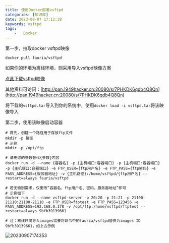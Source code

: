 ```yaml
---
title: 使用Docker部署vsftpd
categories: [知识库]
date: 2023-09-07 17:12:38
keywords: vsftpd
tags:
    -   Docker
---
```


第一步，拉取docker vsftpd映像

`docker pull fauria/vsftpd`

如果你的环境为离线环境，则采用导入vsftpd映像方案

[点此下载vsftpd映像](http://pan.1949hacker.cn:20080/s/7PHKDK6qdb4Q8Qn/download?path=%2Fdocker%20images&files=vsftpd.tar&downloadStartSecret=hzc48g1udq6)

其他资料可访问：[http://pan.1949hacker.cn:20080/s/7PHKDK6qdb4Q8Qn](http://pan.1949hacker.cn:20080/s/7PHKDK6qdb4Q8Qn)

将下载的`vsftpd.tar`导入到你的系统中，使用`docker load -i vsftpd.tar`将该映像导入

第二步，使用该映像启动容器

```shell
# 首先，创建一个路径用于存放ftp文件
mkdir -p 路径
# 示例
mkdir -p /opt/ftp

# 请用你的参数替代{参数}内容
docker run -d --name {容器名} -p {主机端口:容器端口} -p {主机端口:容器端口} -p {主机端口:容器端口} -e FTP_USER={ftp用户名} -e FTP_PASS={ftp密码} -e PASV_ADDRESS={服务器地址} -v {主机路径}:/home/vsftpd/{ftp用户名} --restart=always fauria/vsftpd

# 若无特别需求，仅更改“容器名、ftp用户名、密码、服务器地址”即可
# 示例如下
docker run -d --name vsftpd-server -p 20:20 -p 21:21 -p 21100-21110:21100-21110 -e FTP_USER=ftptest -e FTP_PASS=123456 -e PASV_ADDRESS=192.168.0.178 -v /opt/ftp:/home/vsftpd/ftptest --restart=always 9bfb39139661

# 注：离线环境导入images需要将命令中的fauria/vsftpd替换为images ID 9bfb39139661，如上方示例
```

![20230907174353](https://img.1949hacker.cn//20230907174353.png)